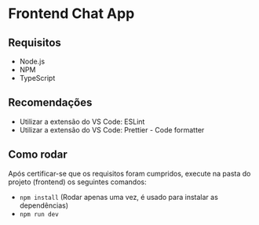# Frontend Chat App

## Requisitos

- Node.js
- NPM
- TypeScript

## Recomendações

- Utilizar a extensão do VS Code: ESLint
- Utilizar a extensão do VS Code: Prettier - Code formatter

## Como rodar

Após certificar-se que os requisitos foram cumpridos, execute na pasta do projeto (frontend) os seguintes comandos:

- `npm install` (Rodar apenas uma vez, é usado para instalar as dependências)
- `npm run dev`
